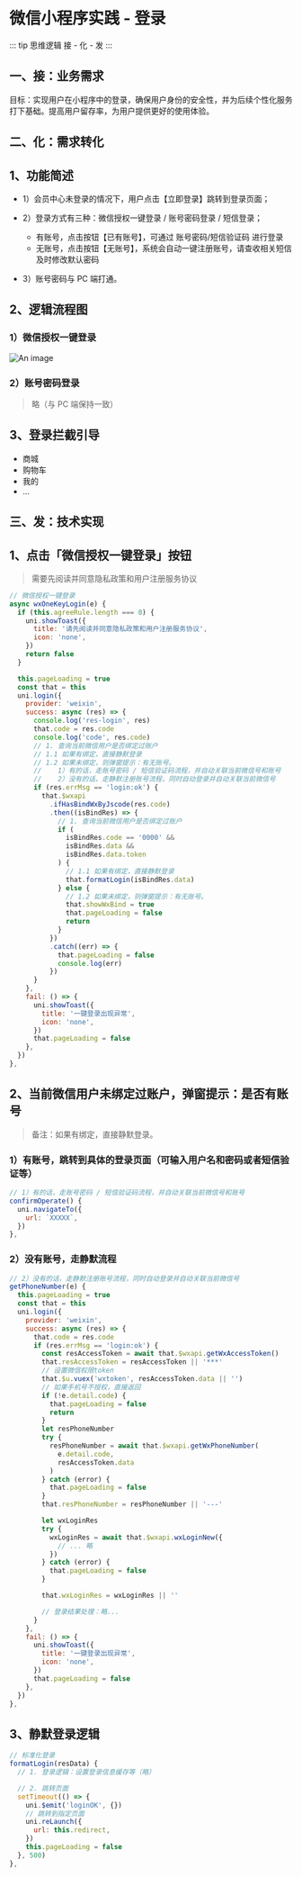 # 微信小程序实践 - 登录

::: tip 思维逻辑
接 - 化 - 发
:::

## 一、接：业务需求

目标：实现用户在小程序中的登录，确保用户身份的安全性，并为后续个性化服务打下基础。提高用户留存率，为用户提供更好的使用体验。

## 二、化：需求转化

## 1、功能简述

- 1）会员中心未登录的情况下，用户点击【立即登录】跳转到登录页面；

- 2）登录方式有三种：微信授权一键登录 / 账号密码登录 / 短信登录；

  - 有账号，点击按钮【已有账号】，可通过 账号密码/短信验证码 进行登录
  - 无账号，点击按钮【无账号】，系统会自动一键注册账号，请查收相关短信及时修改默认密码

- 3）账号密码与 PC 端打通。

## 2、逻辑流程图

### 1）微信授权一键登录

![An image](/images/mp/mp-login.png)

### 2）账号密码登录

> 略（与 PC 端保持一致）

## 3、登录拦截引导

- 商城
- 购物车
- 我的
- ...

## 三、发：技术实现

## 1、点击「微信授权一键登录」按钮

> 需要先阅读并同意隐私政策和用户注册服务协议

```js
// 微信授权一键登录
async wxOneKeyLogin(e) {
  if (this.agreeRule.length === 0) {
    uni.showToast({
      title: '请先阅读并同意隐私政策和用户注册服务协议',
      icon: 'none',
    })
    return false
  }

  this.pageLoading = true
  const that = this
  uni.login({
    provider: 'weixin',
    success: async (res) => {
      console.log('res-login', res)
      that.code = res.code
      console.log('code', res.code)
      // 1. 查询当前微信用户是否绑定过账户
      // 1.1 如果有绑定，直接静默登录
      // 1.2 如果未绑定，则弹窗提示：有无账号。
      //    1）有的话，走账号密码 / 短信验证码流程，并自动关联当前微信号和账号
      //    2）没有的话，走静默注册账号流程，同时自动登录并自动关联当前微信号
      if (res.errMsg == 'login:ok') {
        that.$wxapi
          .ifHasBindWxByJscode(res.code)
          .then((isBindRes) => {
            // 1. 查询当前微信用户是否绑定过账户
            if (
              isBindRes.code == '0000' &&
              isBindRes.data &&
              isBindRes.data.token
            ) {
              // 1.1 如果有绑定，直接静默登录
              that.formatLogin(isBindRes.data)
            } else {
              // 1.2 如果未绑定，则弹窗提示：有无账号。
              that.showWxBind = true
              that.pageLoading = false
              return
            }
          })
          .catch((err) => {
            that.pageLoading = false
            console.log(err)
          })
      }
    },
    fail: () => {
      uni.showToast({
        title: '一键登录出现异常',
        icon: 'none',
      })
      that.pageLoading = false
    },
  })
},
```

## 2、当前微信用户未绑定过账户，弹窗提示：是否有账号

> 备注：如果有绑定，直接静默登录。

### 1）有账号，跳转到具体的登录页面（可输入用户名和密码或者短信验证等）

```js
// 1）有的话，走账号密码 / 短信验证码流程，并自动关联当前微信号和账号
confirmOperate() {
  uni.navigateTo({
    url: `XXXXX`,
  })
},
```

### 2）没有账号，走静默流程

```js
// 2）没有的话，走静默注册账号流程，同时自动登录并自动关联当前微信号
getPhoneNumber(e) {
  this.pageLoading = true
  const that = this
  uni.login({
    provider: 'weixin',
    success: async (res) => {
      that.code = res.code
      if (res.errMsg == 'login:ok') {
        const resAccessToken = await that.$wxapi.getWxAccessToken()
        that.resAccessToken = resAccessToken || '***'
        // 设置微信权限token
        that.$u.vuex('wxtoken', resAccessToken.data || '')
        // 如果手机号不授权，直接返回
        if (!e.detail.code) {
          that.pageLoading = false
          return
        }
        let resPhoneNumber
        try {
          resPhoneNumber = await that.$wxapi.getWxPhoneNumber(
            e.detail.code,
            resAccessToken.data
          )
        } catch (error) {
          that.pageLoading = false
        }
        that.resPhoneNumber = resPhoneNumber || '---'

        let wxLoginRes
        try {
          wxLoginRes = await that.$wxapi.wxLoginNew({
            // ... 略
          })
        } catch (error) {
          that.pageLoading = false
        }

        that.wxLoginRes = wxLoginRes || ''

        // 登录结果处理：略...
      }
    },
    fail: () => {
      uni.showToast({
        title: '一键登录出现异常',
        icon: 'none',
      })
      that.pageLoading = false
    },
  })
},
```

## 3、静默登录逻辑

```js
// 标准化登录
formatLogin(resData) {
  // 1. 登录逻辑：设置登录信息缓存等（略）

  // 2. 跳转页面
  setTimeout(() => {
    uni.$emit('loginOK', {})
    // 跳转到指定页面
    uni.reLaunch({
      url: this.redirect,
    })
    this.pageLoading = false
  }, 500)
},
```
